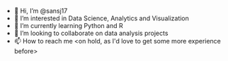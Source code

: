 - 👋 Hi, I’m @sansj17
- 👀 I’m interested in Data Science, Analytics and Visualization
- 🌱 I’m currently learning Python and R
- 💞️ I’m looking to collaborate on data analysis projects
- 📫 How to reach me <on hold, as I'd love to get some more experience before>

<!---
sansj17/sansj17 is a ✨ special ✨ repository because its `README.md` (this file) appears on your GitHub profile.
You can click the Preview link to take a look at your changes.
--->
